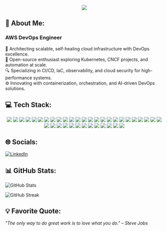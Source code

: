 <p align="center">
  <img src="https://readme-typing-svg.demolab.com?font=Fira+Code&size=24&pause=1000&color=00FF00&center=true&width=600&lines=👋+Hello%2C+Tech+Visionaries!;🚀+I+am+Tripti+Singh.;☁️+AWS+DevOps+Engineer+%7C+Cloud+Enthusiast;+Automating+the+Future+of+Infrastructure!" />
</p>

## 💫 About Me:
### AWS DevOps Engineer 

🚀 Architecting scalable, self-healing cloud infrastructure with DevOps excellence.  
🌱 Open-source enthusiast exploring Kubernetes, CNCF projects, and automation at scale.  
🔍 Specializing in CI/CD, IaC, observability, and cloud security for high-performance systems.  
⚙️ Innovating with containerization, orchestration, and AI-driven DevOps solutions.  

## 💻 Tech Stack:
<p align="center">
  <img src="https://img.shields.io/badge/Shell_Script-%2312100E.svg?style=for-the-badge&logo=gnu-bash&logoColor=white" />
  <img src="https://img.shields.io/badge/Python-%2314354C.svg?style=for-the-badge&logo=python&logoColor=white" />
  <img src="https://img.shields.io/badge/AWS-%23FF9900.svg?style=for-the-badge&logo=amazon-aws&logoColor=white" />
  <img src="https://img.shields.io/badge/Jenkins-%23D24939.svg?style=for-the-badge&logo=jenkins&logoColor=white" />
  <img src="https://img.shields.io/badge/GitLab_CI-%23FC6D26.svg?style=for-the-badge&logo=gitlab&logoColor=white" />
  <img src="https://img.shields.io/badge/Git-%23F05032.svg?style=for-the-badge&logo=git&logoColor=white" />
  <img src="https://img.shields.io/badge/GitHub_Actions-%232088FF.svg?style=for-the-badge&logo=github-actions&logoColor=white" />
  <img src="https://img.shields.io/badge/Docker-%230db7ed.svg?style=for-the-badge&logo=docker&logoColor=white" />
  <img src="https://img.shields.io/badge/Gradle-%2302303A.svg?style=for-the-badge&logo=gradle&logoColor=white" />
  <img src="https://img.shields.io/badge/Grafana-%23F46800.svg?style=for-the-badge&logo=grafana&logoColor=white" />
  <img src="https://img.shields.io/badge/Notion-%23000000.svg?style=for-the-badge&logo=notion&logoColor=white" />
  <img src="https://img.shields.io/badge/Kubernetes-%23326CE5.svg?style=for-the-badge&logo=kubernetes&logoColor=white" />
  <img src="https://img.shields.io/badge/Prometheus-%23E6522C.svg?style=for-the-badge&logo=prometheus&logoColor=white" />
  <img src="https://img.shields.io/badge/Terraform-%237B42BC.svg?style=for-the-badge&logo=terraform&logoColor=white" />
  <img src="https://img.shields.io/badge/Ansible-%23EE0000.svg?style=for-the-badge&logo=ansible&logoColor=white" />
  <img src="https://img.shields.io/badge/AWS-%23FF9900.svg?style=for-the-badge&logo=amazonaws&logoColor=white" />
  <img src="https://img.shields.io/badge/EC2-%230072C6.svg?style=for-the-badge&logo=amazonaws&logoColor=white" />
  <img src="https://img.shields.io/badge/S3-%239C9C9C.svg?style=for-the-badge&logo=amazonaws&logoColor=white" />
  <img src="https://img.shields.io/badge/RDS-%23007DBC.svg?style=for-the-badge&logo=amazonaws&logoColor=white" />
  <img src="https://img.shields.io/badge/Lambda-%23FF9900.svg?style=for-the-badge&logo=awslambda&logoColor=white" />
  <img src="https://img.shields.io/badge/VPC-%23005C99.svg?style=for-the-badge&logo=amazonaws&logoColor=white" />
  <img src="https://img.shields.io/badge/IAM-%230079C1.svg?style=for-the-badge&logo=amazonaws&logoColor=white" />
  
  <!-- DevOps & Infra -->
  <img src="https://img.shields.io/badge/CloudFormation-%23D34E00.svg?style=for-the-badge&logo=amazonaws&logoColor=white" />
  <img src="https://img.shields.io/badge/CloudWatch-%23232F3E.svg?style=for-the-badge&logo=amazonaws&logoColor=white" />
  <img src="https://img.shields.io/badge/CloudTrail-%23232F3E.svg?style=for-the-badge&logo=amazonaws&logoColor=white" />

  <!-- CI/CD -->
  <img src="https://img.shields.io/badge/CodePipeline-%23232F3E.svg?style=for-the-badge&logo=amazonaws&logoColor=white" />
  <img src="https://img.shields.io/badge/CodeBuild-%23F29111.svg?style=for-the-badge&logo=amazonaws&logoColor=white" />
  <img src="https://img.shields.io/badge/CodeDeploy-%23F29111.svg?style=for-the-badge&logo=amazonaws&logoColor=white" />
  <img src="https://img.shields.io/badge/CodeCommit-%231F4F93.svg?style=for-the-badge&logo=amazonaws&logoColor=white" />

  <!-- Networking & CDN -->
  <img src="https://img.shields.io/badge/Route_53-%233B82F6.svg?style=for-the-badge&logo=amazonaws&logoColor=white" />
  <img src="https://img.shields.io/badge/API_Gateway-%23232F3E.svg?style=for-the-badge&logo=amazonaws&logoColor=white" />
  <img src="https://img.shields.io/badge/CloudFront-%23FF9900.svg?style=for-the-badge&logo=amazonaws&logoColor=white" />

  <!-- Containers & Orchestration -->
  <img src="https://img.shields.io/badge/ECS-%23FF9900.svg?style=for-the-badge&logo=amazonaws&logoColor=white" />
  <img src="https://img.shields.io/badge/EKS-%23326CE5.svg?style=for-the-badge&logo=amazonaws&logoColor=white" />

  <!-- Serverless & Messaging -->
  <img src="https://img.shields.io/badge/SNS-%23232F3E.svg?style=for-the-badge&logo=amazonaws&logoColor=white" />
  <img src="https://img.shields.io/badge/SQS-%23232F3E.svg?style=for-the-badge&logo=amazonaws&logoColor=white" />

  <!-- Monitoring & Security -->
  <img src="https://img.shields.io/badge/GuardDuty-%230F0F0F.svg?style=for-the-badge&logo=amazonaws&logoColor=white" />
  <img src="https://img.shields.io/badge/Secrets_Manager-%23D62549.svg?style=for-the-badge&logo=amazonaws&logoColor=white" />
</p>

## 🌐 Socials:
[![LinkedIn](https://img.shields.io/badge/LinkedIn-%230077B5.svg?style=for-the-badge&logo=linkedin&logoColor=white)](https://www.linkedin.com/in/-triptisingh/)

## 📊 GitHub Stats:
![GitHub Stats](https://github-readme-stats.vercel.app/api?username=Trptisingh&show_icons=true&theme=tokyonight)  

![GitHub Streak](https://github-readme-streak-stats.herokuapp.com/?user=Trptisingh&theme=radical)  


## 💡 Favorite Quote:
*"The only way to do great work is to love what you do." – Steve Jobs*  

